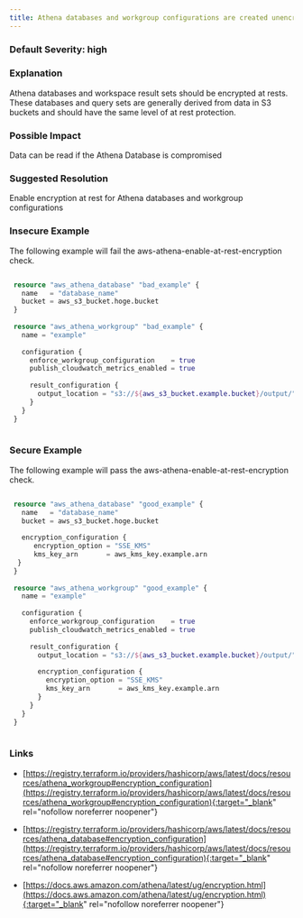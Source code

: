 ```yaml
---
title: Athena databases and workgroup configurations are created unencrypted at rest by default, they should be encrypted
---
```


### Default Severity: <span class="severity high">high</span>

### Explanation

Athena databases and workspace result sets should be encrypted at rests. These databases and query sets are generally derived from data in S3 buckets and should have the same level of at rest protection.

### Possible Impact
Data can be read if the Athena Database is compromised

### Suggested Resolution
Enable encryption at rest for Athena databases and workgroup configurations


### Insecure Example

The following example will fail the aws-athena-enable-at-rest-encryption check.
```terraform

 resource "aws_athena_database" "bad_example" {
   name   = "database_name"
   bucket = aws_s3_bucket.hoge.bucket
 }
 
 resource "aws_athena_workgroup" "bad_example" {
   name = "example"
 
   configuration {
     enforce_workgroup_configuration    = true
     publish_cloudwatch_metrics_enabled = true
 
     result_configuration {
       output_location = "s3://${aws_s3_bucket.example.bucket}/output/"
     }
   }
 }
 
```



### Secure Example

The following example will pass the aws-athena-enable-at-rest-encryption check.
```terraform

 resource "aws_athena_database" "good_example" {
   name   = "database_name"
   bucket = aws_s3_bucket.hoge.bucket
 
   encryption_configuration {
      encryption_option = "SSE_KMS"
      kms_key_arn       = aws_kms_key.example.arn
  }
 }
 
 resource "aws_athena_workgroup" "good_example" {
   name = "example"
 
   configuration {
     enforce_workgroup_configuration    = true
     publish_cloudwatch_metrics_enabled = true
 
     result_configuration {
       output_location = "s3://${aws_s3_bucket.example.bucket}/output/"
 
       encryption_configuration {
         encryption_option = "SSE_KMS"
         kms_key_arn       = aws_kms_key.example.arn
       }
     }
   }
 }
 
```



### Links


- [https://registry.terraform.io/providers/hashicorp/aws/latest/docs/resources/athena_workgroup#encryption_configuration](https://registry.terraform.io/providers/hashicorp/aws/latest/docs/resources/athena_workgroup#encryption_configuration){:target="_blank" rel="nofollow noreferrer noopener"}

- [https://registry.terraform.io/providers/hashicorp/aws/latest/docs/resources/athena_database#encryption_configuration](https://registry.terraform.io/providers/hashicorp/aws/latest/docs/resources/athena_database#encryption_configuration){:target="_blank" rel="nofollow noreferrer noopener"}

- [https://docs.aws.amazon.com/athena/latest/ug/encryption.html](https://docs.aws.amazon.com/athena/latest/ug/encryption.html){:target="_blank" rel="nofollow noreferrer noopener"}



